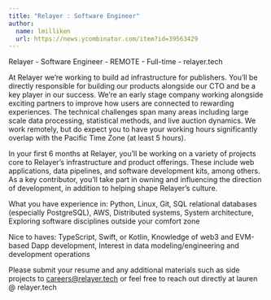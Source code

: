 ```yaml
---
title: "Relayer : Software Engineer"
author:
  name: lmilliken
  url: https://news.ycombinator.com/item?id=39563429
---
```

Relayer - Software Engineer - REMOTE - Full-time - relayer.tech

At Relayer we’re working to build ad infrastructure for publishers. You’ll be directly responsible for building our products alongside our CTO and be a key player in our success. We’re an early stage company working alongside exciting partners to improve how users are connected to rewarding experiences. The technical challenges span many areas including large scale data processing, statistical methods, and live auction dynamics. We work remotely, but do expect you to have your working hours significantly overlap with the Pacific Time Zone (at least 5 hours).

In your first 6 months at Relayer, you’ll be working on a variety of projects core to Relayer’s infrastructure and product offerings. These include web applications, data pipelines, and software development kits, among others. As a key contributor, you’ll take part in owning and influencing the direction of development, in addition to helping shape Relayer’s culture.

What you have experience in: Python, Linux, Git, SQL relational databases (especially PostgreSQL), AWS, Distributed systems, System architecture, Exploring software disciplines outside your comfort zone

Nice to haves: TypeScript, Swift, or Kotlin, Knowledge of web3 and EVM-based Dapp development, Interest in data modeling&#x2F;engineering and development operations

Please submit your resume and any additional materials such as side projects to careers@relayer.tech or feel free to reach out directly at lauren @ relayer.tech
